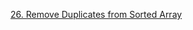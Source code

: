 [26. Remove Duplicates from Sorted Array](https://github.com/rprakashdass/Leetcode-Problems/blob/main/DSA/Easy/26.%20Remove%20Duplicates%20from%20Sorted%20Array)

